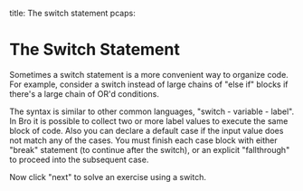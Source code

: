 title: The switch statement
pcaps:

The Switch Statement
=====================

Sometimes a switch statement is a more convenient way to organize code.
For example, consider a switch instead of large chains of "else if"
blocks if there's a large chain of OR'd conditions.

The syntax is similar to other common languages, "switch - variable - label".
In Bro it is possible to collect two or more label values to execute the same block of code.
Also you can declare a default case if the input value does not match any of the cases.
You must finish each case block with either "break" statement (to
continue after the switch), or an explicit "fallthrough" to proceed
into the subsequent case.

Now click "next" to solve an exercise using a switch.
